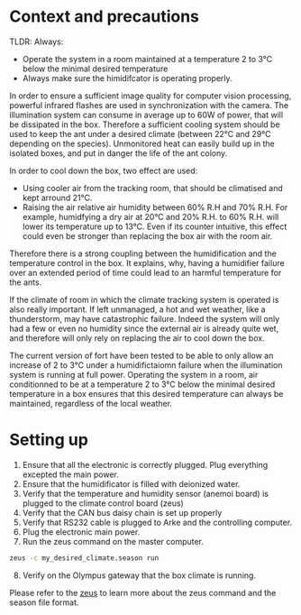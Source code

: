 # Context and precautions

TLDR: Always:
 * Operate the system in a room maintained at a temperature 2 to 3°C below the minimal desired temperature
 * Always make sure the himidifcator is operating properly.

In order to ensure a sufficient image quality for computer vision processing, powerful infrared flashes are used in synchronization with the camera. The illumination system can consume in average up to 60W of power, that will be dissipated in the box. Therefore a sufficient cooling system should be used to keep the ant under a desired climate (between 22°C and 29°C depending on the species). Unmonitored heat can easily build up in the isolated boxes, and put in danger the life of the ant colony.

In order to cool down the box, two effect are used:
* Using cooler air from the tracking room, that should be climatised and kept arround 21°C.
* Raising the air relative air humidity between 60% R.H and 70% R.H. For example, humidfying a dry air at 20°C and 20% R.H. to 60% R.H. will lower its temperature up to 13°C. Even if its counter intuitive, this effect could even be stronger than replacing the box air with the room air.

Therefore there is a strong coupling between the humidification and the temperature control in the box. It explains, why, having a humidifier failure over an extended period of time could lead to an harmful temperature for the ants.

If the climate of room in which the climate tracking system is operated is also really important. If left unmanaged, a hot and wet weather, like a thunderstorm, may have catastrophic failure. Indeed the system will only had a few or even no humidity since the external air is already quite wet, and therefore will only rely on replacing the air to cool down the box.

The current version of fort have been tested to be able to only allow an increase of 2 to 3°C under a humidifictaiomn failure when the illumination system is running at full power. Operating the system in a room, air conditionned to be at a temperature 2 to 3°C below the minimal desired temperature in a box ensures that this desired temperature can always be maintained, regardless of the local weather.

# Setting up

1. Ensure that all the electronic is correctly plugged. Plug everything excepted the main power.
2. Ensure that the humidificator is filled with deionized water.
3. Verify that the temperature and humidity sensor (anemoi board) is plugged to the climate control board (zeus)
4. Verify that the CAN bus daisy chain is set up properly
5. Verify that RS232 cable is plugged to Arke and the controlling computer.
6. Plug the electronic main power.
7. Run the zeus command on the master computer. 
```bash
zeus -c my_desired_climate.season run
```
8. Verify on the Olympus gateway that the box climate is running.

Please refer to the [zeus](https://github.com/formicidae-tracker/zeus) to learn more about the zeus command and the season file format.
